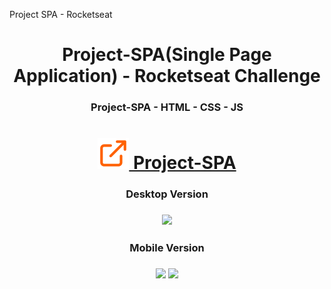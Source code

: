 Project SPA - Rocketseat

<h1 align="center"> Project-SPA(Single Page Application) - Rocketseat Challenge </h1>

<h3 align="center">Project-SPA - HTML - CSS - JS </h3>

<h1 align="center"> <a href="https://project-spa-ashy.vercel.app"> <img src="https://github.com/jackson-alves-182/jackson-alves-182/blob/master/external-link.svg"> Project-SPA  </a> </h1>

<h3 align="center"> Desktop Version </h3>
<h3 align="center"><img src="https://github.com/jackson-alves-182/archives-Readme/blob/main/Snap-Imgs/Snap-Desk.jpg" width="800px"> </h3>

<h3 align="center"> Mobile Version </h3>

<h3 align="center">
<img src="https://github.com/jackson-alves-182/archives-Readme/blob/main/Snap-Imgs/Snap-Mobile_Menu-Close.jpg" width="300px"> 
<img src="https://github.com/jackson-alves-182/archives-Readme/blob/main/Snap-Imgs/Snap-Mobile_Menu-Open.jpg" width="300px"> 
</h3>

